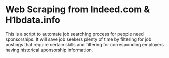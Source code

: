 # Web Scraping from Indeed.com & H1bdata.info
This is a script to automate job searching process for people need sponsorships. It will save job seekers plenty of time by filtering for job postings that require certain skills and filtering for corresponding employers having historical sponsorship information.
